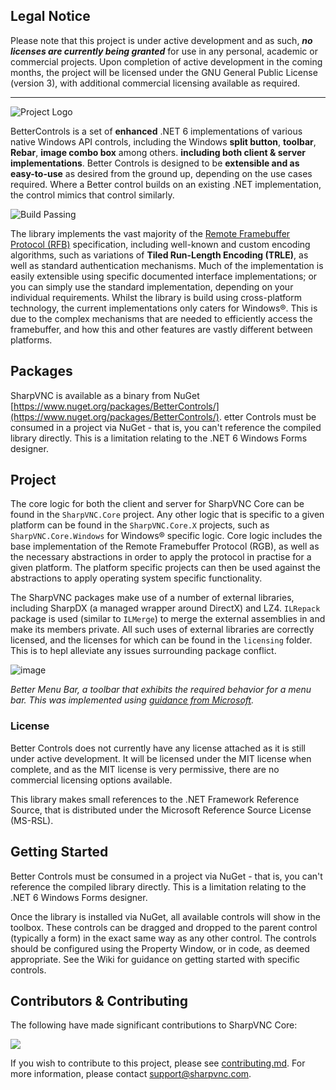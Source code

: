 ## Legal Notice

Please note that this project is under active development and as such, **_no licenses are currently being granted_** for use in any personal, academic or commercial projects. Upon completion of active development in the coming months, the project will be licensed under the GNU General Public License (version 3), with additional commercial licensing available as required.

---

![Project Logo](/resources/main_image.png)

BetterControls is a set of **enhanced** .NET 6 implementations of various native Windows API controls, including the Windows **split button**, **toolbar**, **Rebar**, **image combo box** among others. **including both client & server implementations**. Better Controls is designed to be **extensible and as easy-to-use** as desired from the ground up, depending on the use cases required. Where a Better control builds on an existing .NET implementation, the control mimics that control similarly.

![Build Passing](https://img.shields.io/badge/build-passing-brightgreen)

The library implements the vast majority of the [Remote Framebuffer Protocol (RFB)](https://tools.ietf.org/html/rfc6143) specification, including well-known and custom encoding algorithms, such as variations of **Tiled Run-Length Encoding (TRLE)**, as well as standard authentication mechanisms. Much of the implementation is easily extensible using specific documented interface implementations; or you can simply use the standard implementation, depending on your individual requirements. Whilst the library is build using cross-platform technology, the current implementations only caters for Windows®. This is due to the complex mechanisms that are needed to efficiently access the framebuffer, and how this and other features are vastly different between platforms.

## Packages

SharpVNC is available as a binary from NuGet [https://www.nuget.org/packages/BetterControls/](https://www.nuget.org/packages/BetterControls/). etter Controls must be consumed in a project via NuGet - that is, you can't reference the compiled library directly. This is a limitation relating to the .NET 6 Windows Forms designer.

## Project

The core logic for both the client and server for SharpVNC Core can be found in the `SharpVNC.Core` project. Any other logic that is specific to a given platform can be found in the `SharpVNC.Core.X` projects, such as `SharpVNC.Core.Windows` for Windows® specific logic. Core logic includes the base implementation of the Remote Framebuffer Protocol (RGB), as well as the necessary abstractions in order to apply the protocol in practise for a given platform. The platform specific projects can then be used against the abstractions to apply operating system specific functionality.

The SharpVNC packages make use of a number of external libraries, including SharpDX (a managed wrapper around DirectX) and LZ4. `ILRepack` package is used (similar to `ILMerge`) to merge the external assemblies in and make its members private. All such uses of external libraries are correctly licensed, and the licenses for which can be found in the `licensing` folder. This is to hepl alleviate any issues surrounding package conflict.

![image](https://user-images.githubusercontent.com/9104853/169084083-4aef1622-b763-409a-9dfe-92a422b09fac.png)

*Better Menu Bar, a toolbar that exhibits the required behavior for a menu bar. This was implemented using [guidance from Microsoft](https://docs.microsoft.com/en-us/windows/win32/controls/cc-faq-iemenubar).*

### License

Better Controls does not currently have any license attached as it is still under active development. It will be licensed under the MIT license when complete, and as the MIT license is very permissive, there are no commercial licensing options available.

This library makes small references to the .NET Framework Reference Source, that is distributed under the Microsoft Reference Source License (MS-RSL).

## Getting Started

Better Controls must be consumed in a project via NuGet - that is, you can't reference the compiled library directly. This is a limitation relating to the .NET 6 Windows Forms designer.

Once the library is installed via NuGet, all available controls will show in the toolbox. These controls can be dragged and dropped to the parent control (typically a form) in the exact same way as any other control. The controls should be configured using the Property Window, or in code, as deemed appropriate. See the Wiki for guidance on getting started with specific controls.

## Contributors & Contributing

The following have made significant contributions to SharpVNC Core:

<a href="https://github.com/jamiehighfield/jamiehighfield/graphs/contributors">
  <img src="https://contrib.rocks/image?repo=jamiehighfield/jamiehighfield" />
</a>


If you wish to contribute to this project, please see [contributing.md](contributing.md). For more information, please contact [support@sharpvnc.com](mailto:support@sharpvnc.com).
